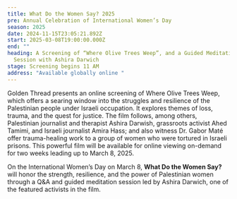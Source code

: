 ```yaml
---
title: What Do the Women Say? 2025
pre: Annual Celebration of International Women’s Day
season: 2025
date: 2024-11-15T23:05:21.892Z
start: 2025-03-08T19:00:00.000Z
end: ""
heading: A Screening of “Where Olive Trees Weep”, and a Guided Meditation
  Session with Ashira Darwich
stage: Screening begins 11 AM
address: "Available globally online "
---
```

Golden Thread presents an online screening of Where Olive Trees Weep, which offers a searing window into the struggles and resilience of the Palestinian people under Israeli occupation. It explores themes of loss, trauma, and the quest for justice. The film follows, among others, Palestinian journalist and therapist Ashira Darwish, grassroots activist Ahed Tamimi, and Israeli journalist Amira Hass; and also witness Dr. Gabor Maté offer trauma-healing work to a group of women who were tortured in Israeli prisons. This powerful film will be available for online viewing on-demand for two weeks leading up to March 8, 2025.

On the International Women’s Day on March 8, **What Do the Women Say?** will honor the strength, resilience, and the power of Palestinian women through a Q&A and guided meditation session led by Ashira Darwich, one of the featured activists in the film.